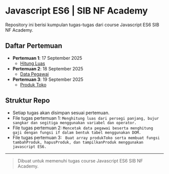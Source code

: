 # Javascript ES6 | SIB NF Academy

Repository ini berisi kumpulan tugas-tugas dari course Javascript ES6 SIB NF Academy.

## Daftar Pertemuan

- **Pertemuan 1**: 17 September 2025
  - [Hitung Luas](index.html)
- **Pertemuan 2**: 18 September 2025
  - [Data Pegawai](index.html)
- **Pertemuan 3**: 19 September 2025
  - [Produk Toko](produk.html)

## Struktur Repo
- Setiap tugas akan disimpan sesuai pertemuan.
- File tugas pertemuan 1: `Menghitung luas dari persegi panjang, bujur sangkar dan segitiga menggunakan variabel dan operator.`
- File tugas pertemuan 2: `Mencetak data pegawai beserta menghitung gaji dengan fungsi if dalam bentuk tabel menggunakan DOM.`
- File tugas pertemuan 3: ` Buat array produkToko serta membuat fungsi tambahProduk, hapusProduk, dan tampilkanProduk menggunakan javascript ES6.`

---

> Dibuat untuk memenuhi tugas course Javascript ES6 SIB NF Academy.
